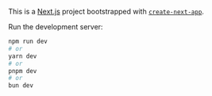 This is a [Next.js](https://nextjs.org/) project bootstrapped with [`create-next-app`](https://github.com/vercel/next.js/tree/canary/packages/create-next-app).


Run the development server:

```bash
npm run dev
# or
yarn dev
# or
pnpm dev
# or
bun dev
```
